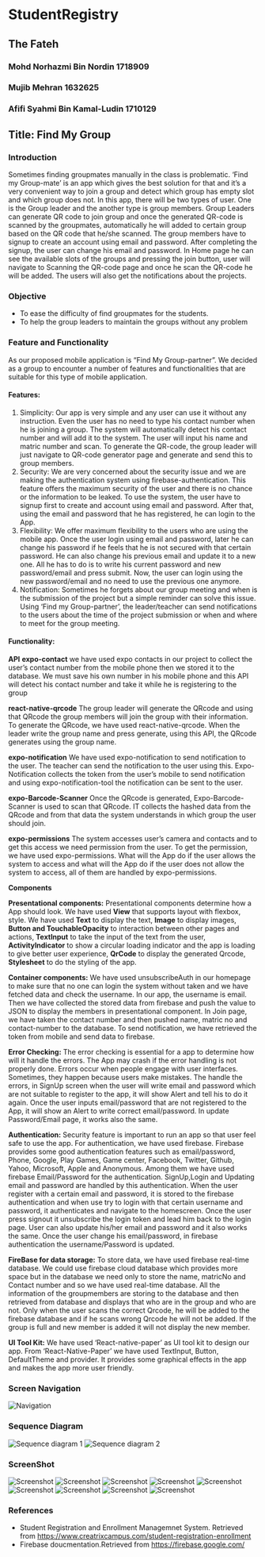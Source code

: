 # StudentRegistry

## The Fateh
### Mohd Norhazmi Bin Nordin 1718909
### Mujib Mehran 1632625
### Afifi Syahmi Bin Kamal-Ludin 1710129

## Title: Find My Group

### Introduction
Sometimes finding groupmates manually in the class is problematic.  ‘Find my Group-mate’ is an app which gives the best solution for that and it’s a very convenient way to join a group and detect which group has empty slot and which group does not. In this app, there will be two types of user. One is the Group leader and the another type is group members. Group Leaders can generate QR code to join group and once the generated QR-code is scanned by the groupmates, automatically he will added to certain group based on the QR code that he/she scanned. The group members have to signup to create an account using email and password. After completing the signup, the user can change his email and password. In Home page he can see the available slots of the groups and pressing the join button, user will navigate to Scanning the QR-code page and once he scan the QR-code he will be added. The users will also get the notifications about the projects.

### Objective
* To ease the difficulty of find groupmates for the students.
* To help the group leaders to maintain the groups without any problem 


### Feature and Functionality
As our proposed mobile application is “Find My Group-partner”. We decided as a group to encounter a number of features and functionalities that are suitable for this type of mobile application.

#### Features:
1.	Simplicity: Our app is very simple and any user can use it without any instruction. Even the user has no need to type his contact number when he is joining a group. The system will automatically detect his contact number and will add it to the system. The user will input his name and matric number and scan. To generate the QR-code, the group leader will just navigate to QR-code generator page and generate and send this to group members. 
2.	Security: We are very concerned about the security issue and we are making the authentication system using firebase-authentication. This feature offers the maximum security of the user and there is no chance or the information to be leaked. To use the system, the user have to signup first to create and account using email and password. After that, using the email and password that he has registered, he can login to the App. 
3.	Flexibility: We offer maximum flexibility to the users who are using the mobile app. Once the user login using email and password, later he can change his password if he feels that he is not secured with that certain password. He can also change his previous email and update it to a new one. All he has to do is to write his current password and new password/email and press submit. Now, the user can login using the new password/email and no need to use the previous one anymore. 
4.	Notification: Sometimes he forgets about our group meeting and when is the submission of the project but a simple reminder can solve this issue. Using ‘Find my Group-partner’, the leader/teacher can send notifications to the users about the time of the project submission or when and where to meet for the group meeting. 

#### Functionality:

**API**
**expo-contact** we have used expo contacts in our project to collect the user’s contact number from the mobile phone then we stored it to the database. We must save his own number in his mobile phone and this API will detect his contact number and take it while he is registering to the group

**react-native-qrcode** The group leader will generate the QRcode and using that QRcode the group members will join the group with their information. To generate the QRcode, we have used react-native-qrcode. When the leader write the group name and press generate, using this API, the QRcode generates using the group name.

**expo-notification** We have used expo-notification to send notification to the user. The teacher can send the notification to the user using this. Expo-Notification collects the token from the user’s mobile to send notification and using expo-notification-tool the notification can be sent to the user. 

**expo-Barcode-Scanner** Once the QRcode is generated, Expo-Barcode-Scanner is used to scan that QRcode. IT collects the hashed data from the QRcode and from that data the system understands in which group the user should join. 

**expo-permissions** The system accesses user’s camera and contacts and to get this access we need permission from the user. To get the permission, we have used expo-permissions. What will the App do if the user allows the system to access and what will the App do if the user does not allow the system to access, all of them are handled by expo-permissions. 


**Components**

**Presentational components:** Presentational components determine how a App should look. We have used **View** that supports layout with flexbox, style. We have used **Text** to display the text, **Image** to display images, **Button and TouchableOpacity** to interaction between other pages and actions, **TextInput** to take the input of the text from the user, **ActivityIndicator** to show a circular loading indicator and the app is loading to give better user experience, **QrCode** to display the generated Qrcode, **Stylesheet** to do the styling of the app.

**Container components:** We have used unsubscribeAuth in our homepage to make sure that no one can login the system without taken and we have fetched data and check the username. In our app, the username is email. Then we have collected the stored data from firebase and push the value to JSON to display the members in presentational component. In Join page, we have taken the contact number and then pushed name, matric no and contact-number to the database. To send notification, we have retrieved the token from mobile and send data to firebase. 

**Error Checking:** The error checking is essential for a app to determine how will it handle the errors. The App may crash if the error handling is not properly done. Errors occur when people engage with user interfaces. Sometimes, they happen because users make mistakes. The handle the errors, in SignUp screen when the user will write email and password which are not suitable to register to the app, it will show Alert and tell his to do it again. Once the user inputs email/password that are not registered to the App, it will show an Alert to write correct email/password. In update Password/Email page, it works also the same. 

**Authentication:** Security feature is important to run an app so that user feel safe to use the app. For authentication, we have used firebase. Firebase provides some good authentication features such as email/password, Phone, Google, Play Games, Game center, Facebook, Twitter, Github, Yahoo, Microsoft, Apple and Anonymous. Among them we have used firebase Email/Password for the authentication. SignUp,Login and Updating email and password are handled by this authentication. When the user register with a certain email and password, it is stored to the firebase authentication and when use try to login with that certain username and password, it authenticates and navigate to the homescreen. Once the user press signout it unsubscribe the login token and lead him back to the login page. User can also update his/her email and password and it also works the same. Once the user change his email/password, in firebase authentication the username/Password is updated.

**FireBase for data storage:** To store data, we have used firebase real-time database. We could use firebase cloud database which provides more space but in the database we need only to store the name, matricNo and Contact number and so we have used real-time database. All the information of the groupmembers are storing to the database and then retrieved from database and displays that who are in the group and who are not. Only when the user scans the correct Qrcode, he will be added to the firebase database and if he scans wrong Qrcode he will not be added. If the group is full and new member is added it will not display the new member. 

**UI Tool Kit:** We have used ‘React-native-paper’ as UI tool kit to design our app. From ‘React-Native-Paper’ we have used TextInput, Button, DefaultTheme and provider. It provides some graphical effects in the app and makes the app more user friendly.

### Screen Navigation
![Navigation](https://github.com/hzmnnrdn/StudentRegistry/blob/master/images/navigation.png)

### Sequence Diagram
![Sequence diagram 1](https://github.com/hzmnnrdn/StudentRegistry/blob/master/images/leader.png)
![Sequence diagram 2](https://github.com/hzmnnrdn/StudentRegistry/blob/master/images/member.png)

### ScreenShot
![Screenshot](https://github.com/hzmnnrdn/StudentRegistry/blob/master/images/1.png)
![Screenshot](https://github.com/hzmnnrdn/StudentRegistry/blob/master/images/2.png)
![Screenshot](https://github.com/hzmnnrdn/StudentRegistry/blob/master/images/3.png)
![Screenshot](https://github.com/hzmnnrdn/StudentRegistry/blob/master/images/4.png)
![Screenshot](https://github.com/hzmnnrdn/StudentRegistry/blob/master/images/5.png)
![Screenshot](https://github.com/hzmnnrdn/StudentRegistry/blob/master/images/6.png)
![Screenshot](https://github.com/hzmnnrdn/StudentRegistry/blob/master/images/7.png)
![Screenshot](https://github.com/hzmnnrdn/StudentRegistry/blob/master/images/8.png)
![Screenshot](https://github.com/hzmnnrdn/StudentRegistry/blob/master/images/9.png)

### References
- Student Registration and Enrollment Managemnet System. Retrieved from https://www.creatrixcampus.com/student-registration-enrollment
- Firebase doucmentation.Retrieved from https://firebase.google.com/


